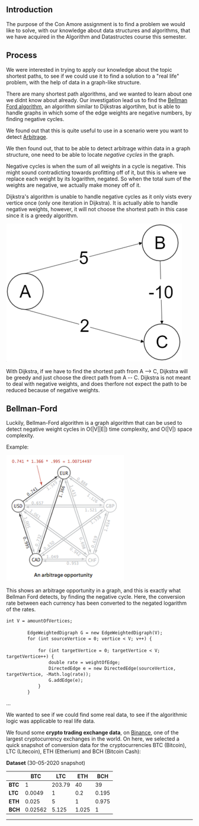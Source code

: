 ## Introduction
The purpose of the Con Amore assignment is to find a problem we would like to solve, with our knowledge about data structures and algorithms, that we have acquired in the Algorithm and Datastructes course this semester.

## Process
We were interested in trying to apply our knowledge about the topic shortest paths, to see if we could use it to find a solution to a "real life" problem, with the help of data in a graph-like structure.

There are many shortest path algorithms, and we wanted to learn about one we didnt know about already. Our investigation lead us to find the [Bellman Ford algorithm](https://en.wikipedia.org/wiki/Bellman%E2%80%93Ford_algorithm), an algorithm similar to Dijkstras algortihm, but is able to handle graphs in which some of the edge weights are negative numbers, by finding negative cycles.

We found out that this is quite useful to use in a scenario were you want to detect [Arbitrage](https://en.wikipedia.org/wiki/Arbitrage).

We then found out, that to be able to detect arbitrage within data in a graph structure, one need to be able to locate *negative cycles* in the graph. 

Negative cycles is when the sum of all weights in a cycle is negative. This might sound contradicting towards profitting off of it, but this is where we replace each weight by its logarithm, negated. So when the total sum of the weights are negative, we actually make money off of it. 



Dijkstra's algorithm is unable to handle negative cycles as it only vists every vertice once (only one iteration in Dijkstra). It is actually able to handle negative weights, however, it will not choose the shortest path in this case since it is a greedy algorithm.

![Dijkstra's algorithm](/assets/dijkstra.PNG)

With Dijkstra, if we have to find the shortest path from A --> C, Dijkstra will be greedy and just choose the direct path from A -- C. Dijkstra is not meant to deal with negative weights, and does therfore not expect the path to be reduced because of negative weights.

## Bellman-Ford

Luckily, Bellman-Ford algorithm is a graph algorithm that can be used to  detect negative weight cycles in O(|V||E|) time complexity, and O(|V|) space complexity.


Example: 

![Arbitrage](/assets/Arbitrage.PNG)

This shows an arbitrage opportunity in a graph, and this is exactly what Bellman Ford detects, by finding the negative cycle. Here, the conversion rate between each currency has been converted to the negated logarithm of the rates. 

```
int V = amountOfVertices;

        EdgeWeightedDigraph G = new EdgeWeightedDigraph(V);
        for (int sourceVertice = 0; vertice < V; v++) {

            for (int targetVertice = 0; targetVertice < V; targetVertice++) {
                double rate = weightOfEdge;
                DirectedEdge e = new DirectedEdge(sourceVertice, targetVertice, -Math.log(rate));
                G.addEdge(e);
            }
        }
```



<!-- Relaxation -->

...

We wanted to see if we could find some real data, to see if the algorithmic logic was applicable to real life data. 

We found some **crypto trading exchange data**, on [Binance](https://en.wikipedia.org/wiki/Binance), one of the largest cryptocurrency exchanges in the world. On here, we selected a quick snapshot of conversion data for the cryptocurrencies BTC (Bitcoin), LTC (Litecoin), ETH (Etherium) and BCH (Bitcoin Cash):

**Dataset** (30-05-2020 snapshot)

|  | BTC | LTC | ETH | BCH |
| --- | --- | --- | --- | --- | 
| **BTC** | 1 | 203.79 | 40 | 39 | 
| **LTC** |   0.0049 |  1 | 0.2 | 0.195| 
| **ETH** |   0.025 |   5 |       1  |    0.975| 
| **BCH** |   0.02562 |  5.125 |   1.025 |  1| 


---

<!-- Complexity
Relaxation - "efter V-1 iterationer, kører den checket efter negative cycles igen. .. undersøg nærmere

resultat

Reflection (what we could have used)

- Floyd warshall

- Johnson something -->
